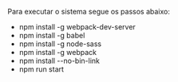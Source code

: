 Para executar o sistema segue os passos abaixo: 

* npm install -g webpack-dev-server
* npm install -g babel
* npm install -g node-sass
* npm install -g webpack
* npm install --no-bin-link
* npm run start